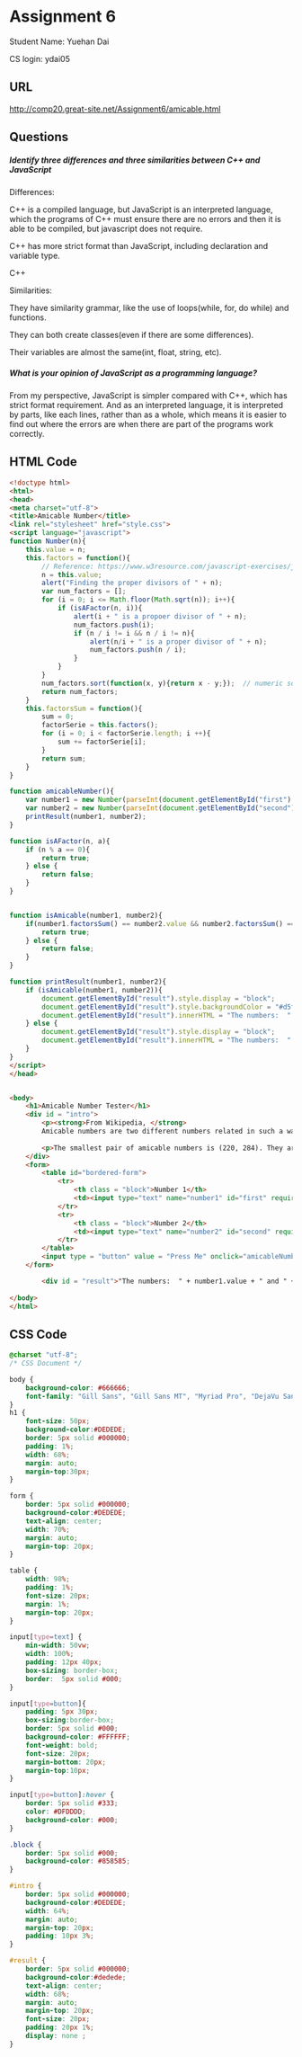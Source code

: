 # Assignment 6

Student Name: Yuehan Dai

CS login: ydai05

## URL

http://comp20.great-site.net/Assignment6/amicable.html



## Questions

##### Identify three differences and three similarities between C++ and JavaScript

Differences:

C++ is a compiled language, but JavaScript is an interpreted language, which the programs of C++ must ensure there are no errors and then it is able to be compiled, but javascript does not require. 

C++ has more strict format than JavaScript, including declaration and variable type. 

C++ 



Similarities: 

They have similarity grammar, like the use of loops(while, for, do while) and functions. 

They can both create classes(even if there are some differences).

Their variables are almost the same(int, float, string, etc).



##### What is your opinion of JavaScript as a programming language?

From my perspective, JavaScript is simpler compared with C++, which has strict format requirement. And as an interpreted language, it is interpreted by parts, like each lines, rather than as a whole, which means it is easier to find out where the errors are when there are part of the programs work correctly. 

## HTML Code

```html
<!doctype html>
<html>
<head>
<meta charset="utf-8">
<title>Amicable Number</title>
<link rel="stylesheet" href="style.css">
<script language="javascript">
function Number(n){
	this.value = n;
	this.factors = function(){
		// Reference: https://www.w3resource.com/javascript-exercises/javascript-function-exercise-13.php
		n = this.value;
		alert("Finding the proper divisors of " + n);
		var num_factors = [];
		for (i = 0; i <= Math.floor(Math.sqrt(n)); i++){
			if (isAFactor(n, i)){		
				alert(i + " is a propoer divisor of " + n);
				num_factors.push(i);
				if (n / i != i && n / i != n){
					alert(n/i + " is a proper divisor of " + n);
					num_factors.push(n / i);
				}
			}
		}
		num_factors.sort(function(x, y){return x - y;});  // numeric sort
		return num_factors;
	}
	this.factorsSum = function(){
		sum = 0;
		factorSerie = this.factors();
		for (i = 0; i < factorSerie.length; i ++){
			sum += factorSerie[i];
		}
		return sum;
	}
}

function amicableNumber(){
	var number1 = new Number(parseInt(document.getElementById("first").value));
	var number2 = new Number(parseInt(document.getElementById("second").value));
	printResult(number1, number2);
}

function isAFactor(n, a){
	if (n % a == 0){
		return true;
	} else {
		return false;
	}
}


function isAmicable(number1, number2){
	if(number1.factorsSum() == number2.value && number2.factorsSum() == number1.value){
		return true;
	} else {
		return false;
	}
}

function printResult(number1, number2){
	if (isAmicable(number1, number2)){
		document.getElementById("result").style.display = "block";
		document.getElementById("result").style.backgroundColor = "#d5ffcc";
		document.getElementById("result").innerHTML = "The numbers:  " + number1.value + " and " + number2.value + " are amicable";
	} else {
		document.getElementById("result").style.display = "block";
		document.getElementById("result").innerHTML = "The numbers:  " + number1.value + " and " + number2.value + " are not amicable";
	}
}
</script>
</head>


<body>
	<h1>Amicable Number Tester</h1> 
	<div id = "intro">
		<p><strong>From Wikipedia, </strong>
		Amicable numbers are two different numbers related in such a way that the sum of the proper divisors of each is equal to the other number.</p>
		
		<p>The smallest pair of amicable numbers is (220, 284). They are amicable because the proper divisors of 220 are 1, 2, 4, 5, 10, 11, 20, 22, 44, 55 and 110, of which the sum is 284; and the proper divisors of 284 are 1, 2, 4, 71 and 142, of which the sum is 220. (A proper divisor of a number is a positive factor of that number other than the number itself. For example, the proper divisors of 6 are 1, 2, and 3.)</p>
	</div>
	<form>
		<table id="bordered-form">
			<tr>
				<th class = "block">Number 1</th>
				<td><input type="text" name="number1" id="first" required="1"></td>
			</tr>
			<tr>
				<th class = "block">Number 2</th>
				<td><input type="text" name="number2" id="second" required="1"></td>
			</tr>
		</table>	
		<input type = "button" value = "Press Me" onclick="amicableNumber()">
	</form>

		<div id = "result">"The numbers:  " + number1.value + " and " + number2.value + " are amicable</div>
	
</body>
</html>

```



## CSS Code

```css
@charset "utf-8";
/* CSS Document */

body {
	background-color: #666666;
	font-family: "Gill Sans", "Gill Sans MT", "Myriad Pro", "DejaVu Sans Condensed", Helvetica, Arial, "sans-serif";
}
h1 {
	font-size: 50px;
	background-color:#DEDEDE;
	border: 5px solid #000000;
	padding: 1%;
	width: 68%;
	margin: auto;
	margin-top:30px;
}

form {
	border: 5px solid #000000;
	background-color:#DEDEDE;
	text-align: center;
	width: 70%;
	margin: auto;
	margin-top: 20px;
}

table {
	width: 98%;
	padding: 1%;
	font-size: 20px;
	margin: 1%;
	margin-top: 20px;
}

input[type=text] {
	min-width: 50vw;
	width: 100%;
	padding: 12px 40px;
	box-sizing: border-box;
	border:  5px solid #000;
}

input[type=button]{
	padding: 5px 30px; 
	box-sizing:border-box;
	border: 5px solid #000; 
	background-color: #FFFFFF; 
	font-weight: bold;
	font-size: 20px;
	margin-bottom: 20px;
	margin-top:10px;
}

input[type=button]:hover {
	border: 5px solid #333; 
	color: #DFDDDD; 
	background-color: #000;
}

.block {
	border: 5px solid #000; 
	background-color: #858585;
}

#intro {
	border: 5px solid #000000;
	background-color:#DEDEDE;
	width: 64%;
	margin: auto;
	margin-top: 20px;
	padding: 10px 3%;
}

#result {
	border: 5px solid #000000;
	background-color:#dedede;
	text-align: center;
	width: 68%;
	margin: auto;
	margin-top: 20px;
	font-size: 20px;
	padding: 20px 1%;
	display: none ;
}
```

